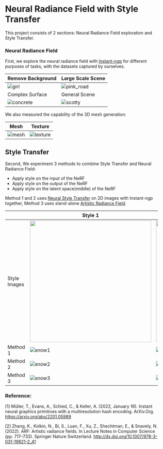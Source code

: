 # Neural Radiance Field with Style Transfer

This project consists of 2 sections: Neural Radiance Field exploration and Style Transfer.

### Neural Radiance Field
First, we explore the neural radiance field with [Instant-ngp](https://github.com/NVlabs/instant-ngp) for different purposes of tasks, with the datasets captured by ourselves.

| Remove Background  |  Large Scale Scene |
|---|---|
| ![girl](/media/girl.gif)  | ![pink_road](/media/pink_road.gif)  |
| Complex Surface  |  General Scene |
|  ![concrete](/media/concrete.gif) | ![scotty](/media/scotty.gif)  |

We also measured the capability of the 3D mesh generation:

| Mesh  |  Texture |
|---|---|
| ![mesh](/media/Snipaste_2022-11-29_13-17-48.jpg) |  ![texture](/media/Snipaste_2022-11-29_13-15-08.jpg)  |

## Style Transfer

Second, We experiment 3 methods to combine Style Transfer and Neural Radiance Field:
- Apply style on the input of the NeRF
- Apply style on the output of the NeRF
- Apply style on the latent space(middle) of the NeRF

Method 1 and 2 uses [Neural Style Transfer](https://github.com/crowsonkb/style-transfer-pytorch) on 2D images with Instant-ngp together, Method 3 uses stand-alone [Artistic Radiance Field](https://github.com/Kai-46/ARF-svox2).


| | Style 1  |  Style 2 |
|-|---|---|
| Style Images | <img src="/media/135.jpg" width="400">  | <img src="/media/14.jpg" width="400"> |
| Method 1 | ![snow1](/media/scotty_style_snow.gif) | ![vangogh1](/media/scotty_style_vangogh.gif) |
| Method 2 | ![snow2](/media/scotty_o_snow.gif) | ![vangogh2](/media/scotty_o_vangogh.gif) |
| Method 3 |  ![snow3](/media/scotty_arf_snow.gif) | ![vangogh3](/media/scotty_arf_vangogh.gif)  |


### Reference:
[1] Müller, T., Evans, A., Schied, C., & Keller, A. (2022, January 16). Instant neural graphics primitives with a multiresolution hash encoding. ArXiv.Org. https://arxiv.org/abs/2201.05989 

[2] Zhang, K., Kolkin, N., Bi, S., Luan, F., Xu, Z., Shechtman, E., & Snavely, N. (2022). ARF: Artistic radiance fields. In Lecture Notes in Computer Science (pp. 717–733). Springer Nature Switzerland. http://dx.doi.org/10.1007/978-3-031-19821-2_41  
